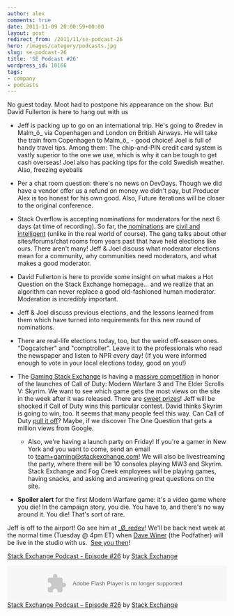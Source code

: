 ```yaml
---
author: alex
comments: true
date: 2011-11-09 20:00:59+00:00
layout: post
redirect_from: /2011/11/se-podcast-26
hero: /images/category/podcasts.jpg
slug: se-podcast-26
title: 'SE Podcast #26'
wordpress_id: 10166
tags:
- company
- podcasts
---
```


No guest today. Moot had to postpone his appearance on the show. But David Fullerton is here to hang out with us



	
  * Jeff is packing up to go on an international trip. He's going to Øredev in Malm_ö_ via Copenhagen and London on British Airways. He will take the train from Copenhagen to Malm_ö_ - good choice! Joel is full of handy travel tips. Among them: The chip-and-PIN credit card system is vastly superior to the one we use, which is why it can be tough to get cash overseas! Joel also has packing tips for the cold Swedish weather. Also, freezing eyeballs

	
  * Per a chat room question: there's no news on DevDays. Though we did have a vendor offer us a refund on money we didn't pay, but Producer Alex is too honest for his own good. Also, Future iterations will be closer to the original conference.

	
  * Stack Overflow is accepting nominations for moderators for the next 6 days (at time of recording). So far, the[ nominations](http://stackoverflow.com/election) are [civil and intelligent](http://twitter.com/#%21/Aurimas/status/133823246884798465) (unlike in the real world of course). The gang talks about other sites/forums/chat rooms from years past that have held elections like ours. There aren't many! Jeff & Joel discuss what moderator elections mean for a community, why communities need moderators, and what makes a good moderator.

	
  * David Fullerton is here to provide some insight on what makes a Hot Question on the Stack Exchange homepage... and we realize that an algorithm can never replace a good old-fashioned human moderator. Moderation is incredibly important.

	
  * Jeff & Joel discuss previous elections, and the lessons learned from them which have turned into requirements for this new round of nominations.

	
  * There are real-life elections today, too, but the weird off-season ones. "Dogcatcher" and "comptroller". Leave it to the professionals who read the newspaper and listen to NPR every day! (If you were informed enough to vote in your local elections today, good on you!)

	
  * The [Gaming Stack Exchange](http://gaming.stackexchange.com/) is having a [massive competition](http://skyrimvsmw3.com/) in honor of the launches of Call of Duty: Modern Warfare 3 and The Elder Scrolls V: Skyrim. We want to see which game gets the most views on the site in the week after it was released. There are [sweet prizes](http://skyrimvsmw3.com/prizes)! Jeff will be shocked if Call of Duty wins this particular contest. David thinks Skyrim is going to win, too. It seems that many people feel this way. Can Call of Duty [pull it off](http://blog.gaming.stackexchange.com/2011/11/does-modern-warfare-3-need-a-medic/)? Maybe, if we discover The One Question that gets a million views from Google.


	
    * Also, we're having a launch party on Friday! If you're a gamer in New York and you want to come, send an email to [team+gaming@stackexchange.com](mailto:team+gaming@stackexchange.com)! We will also be livestreaming the party, where there will be 10 consoles playing MW3 and Skyrim. Stack Exchange and Fog Creek employees will be playing games, having snacks, and asking and answering great questions on the site.


	
  * **Spoiler alert** for the first Modern Warfare game: it's a video game where you die! In the campaign story, you die. You have to, and there's no way around it. You die! That's sort of rare.


Jeff is off to the airport! Go see him at [_Ø_redev](http://oredev.org/2011)! We'll be back next week at the normal time (Tuesday @ 4pm ET) when [Dave Winer](http://dave.scripting.com/) (the Podfather) will be live in the studio with us.  [See you then](http://s.tk/livestream)!

[Stack Exchange Podcast - Episode #26](http://soundcloud.com/stack-exchange/stack-exchange-podcast-26) by [Stack Exchange](http://soundcloud.com/stack-exchange)

<p><object width="100%" height="81" classid="clsid:d27cdb6e-ae6d-11cf-96b8-444553540000" codebase="http://download.macromedia.com/pub/shockwave/cabs/flash/swflash.cab#version=6,0,40,0"><param name="allowscriptaccess" value="always" /><param name="src" value="http://player.soundcloud.com/player.swf?url=http%3A%2F%2Fapi.soundcloud.com%2Ftracks%2F27577920" /><embed width="100%" height="81" type="application/x-shockwave-flash" src="http://player.soundcloud.com/player.swf?url=http%3A%2F%2Fapi.soundcloud.com%2Ftracks%2F27577920" allowscriptaccess="always" /></object> <span><a href="http://soundcloud.com/stack-exchange/stack-exchange-podcast-26">Stack Exchange Podcast &#8211; Episode #26</a> by <a href="http://soundcloud.com/stack-exchange">Stack Exchange</a></span></p>